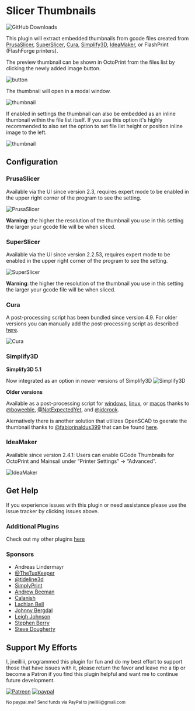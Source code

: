 # Slicer Thumbnails

![GitHub Downloads](https://badgen.net/github/assets-dl/jneilliii/OctoPrint-PrusaSlicerThumbnails/)

This plugin will extract embedded thumbnails from gcode files created from [PrusaSlicer](#PrusaSlicer), [SuperSlicer](#SuperSlicer), [Cura](#Cura), [Simplify3D](#Simplify3D), [IdeaMaker](#IdeaMaker), or FlashPrint (FlashForge printers).

The preview thumbnail can be shown in OctoPrint from the files list by clicking the newly added image button.

![button](screenshot_button.png)

The thumbnail will open in a modal window.

![thumbnail](screenshot_thumbnail.png)

If enabled in settings the thumbnail can also be embedded as an inline thumbnail within the file list itself. If you use this option it's highly recommended to also set the option to set file list height or position inline image to the left.

![thumbnail](screenshot_inline_thumbnail.png)

## Configuration

### PrusaSlicer

Available via the UI since version 2.3, requires expert mode to be enabled in the upper right corner of the program to see the setting.

![PrusaSlicer](screenshot_prusaslicer.png)

**Warning**: the higher the resolution of the thumbnail you use in this setting the larger your gcode file will be when sliced.

### SuperSlicer

Available via the UI since version 2.2.53, requires expert mode to be enabled in the upper right corner of the program to see the setting.

![SuperSlicer](screenshot_superslicer.png)

**Warning**: the higher the resolution of the thumbnail you use in this setting the larger your gcode file will be when sliced.

### Cura

A post-processing script has been bundled since version 4.9. For older versions you can manually add the post-processing script as described [here](https://gist.github.com/jneilliii/4034c84d1ec219c68c8877d0e794ec4e).

![Cura](screenshot_cura.png)

### Simplify3D

**Simplify3D 5.1**

Now integrated as an option in newer versions of Simplify3D
![Simplify3D](screenshot_simplify3d.png)

**Older versions**

Available as a post-processing script for [windows](https://github.com/boweeble/s3d-thumbnail-generator),  [linux](https://github.com/NotExpectedYet/s3d-thumbnail-generator), or [macos](https://github.com/idcrook/s3d-thumbnail-generator-macos) thanks to [@boweeble](https://github.com/boweeble/), [@NotExpectedYet](https://github.com/NotExpectedYet/), and [@idcrook](https://github.com/idcrook/).

Alernatively there is another solution that utilizes OpenSCAD to geerate the thumbnail thanks to [@fabiorinaldus399](https://github.com/fabiorinaldus399/) that can be found [here](https://github.com/fabiorinaldus399/gcode-tumbnail-generator-for-Simplify3D).

### IdeaMaker

Available since version 2.4.1: Users can enable GCode Thumbnails for OctoPrint and Mainsail under “Printer Settings” -> “Advanced”.

![IdeaMaker](screenshot_ideamaker.png)

## Get Help

If you experience issues with this plugin or need assistance please use the issue tracker by clicking issues above.

### Additional Plugins

Check out my other plugins [here](https://plugins.octoprint.org/by_author/#jneilliii)

### Sponsors
- Andreas Lindermayr
- [@TheTuxKeeper](https://github.com/thetuxkeeper)
- [@tideline3d](https://github.com/tideline3d/)
- [SimplyPrint](https://simplyprint.io/)
- [Andrew Beeman](https://github.com/Kiendeleo)
- [Calanish](https://github.com/calanish)
- [Lachlan Bell](https://lachy.io/)
- [Johnny Bergdal](https://github.com/bergdahl)
- [Leigh Johnson](https://github.com/leigh-johnson)
- [Stephen Berry](https://github.com/berrystephenw)
- [Steve Dougherty](https://github.com/Thynix)
## Support My Efforts
I, jneilliii, programmed this plugin for fun and do my best effort to support those that have issues with it, please return the favor and leave me a tip or become a Patron if you find this plugin helpful and want me to continue future development.

[![Patreon](patreon-with-text-new.png)](https://www.patreon.com/jneilliii) [![paypal](paypal-with-text.png)](https://paypal.me/jneilliii)

<small>No paypal.me? Send funds via PayPal to jneilliii&#64;gmail&#46;com</small>
